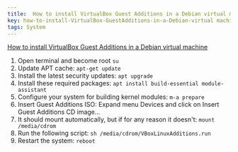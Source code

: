 ```yaml
---
title:  How to install VirtualBox Guest Additions in a Debian virtual machine
key: how-to-install-VirtualBox-GuestAdditions-in-a-Debian-virtual machine
tags: System
---
```


[How to install VirtualBox Guest Additions in a Debian virtual machine](https://unix.stackexchange.com/questions/286934/how-to-install-virtualbox-guest-additions-in-a-debian-virtual-machine)

1. Open terminal and become root ```su```
2. Update APT cache: ```apt-get update```
3. Install the latest security updates: ```apt upgrade```
4. Install these required packages: ```apt install build-essential module-assistant```
5. Configure your system for building kernel modules: ```m-a prepare```
6. Insert Guest Additions ISO: Expand menu Devices and click on Insert Guest Additions CD image...
7. It should mount automatically, but if for any reason it doesn't: ```mount /media/cdrom```
8. Run the following script: ```sh /media/cdrom/VBoxLinuxAdditions.run```
9. Restart the system: ```reboot```
